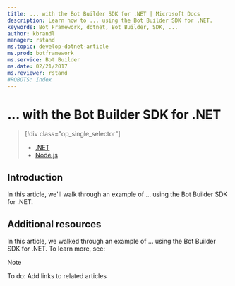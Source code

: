 ```yaml
---
title: ... with the Bot Builder SDK for .NET | Microsoft Docs
description: Learn how to ... using the Bot Builder SDK for .NET.
keywords: Bot Framework, dotnet, Bot Builder, SDK, ...
author: kbrandl
manager: rstand
ms.topic: develop-dotnet-article
ms.prod: botframework
ms.service: Bot Builder
ms.date: 02/21/2017
ms.reviewer: rstand
#ROBOTS: Index
---
```

# ... with the Bot Builder SDK for .NET
> [!div class="op_single_selector"]
> * [.NET](bot-framework-dotnet-howto-global-handlers.md)
> * [Node.js](bot-framework-nodejs-howto-global-handlers.md)
>

## Introduction

In this article, we'll walk through an example of ... using the Bot Builder SDK for .NET. 

## Additional resources

In this article, we walked through an example of ... using the Bot Builder SDK for .NET. 
To learn more, see:

> [!NOTE]
> To do: Add links to related articles